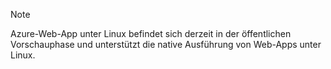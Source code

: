 > [!NOTE]
> Azure-Web-App unter Linux befindet sich derzeit in der öffentlichen Vorschauphase und unterstützt die native Ausführung von Web-Apps unter Linux.
>


